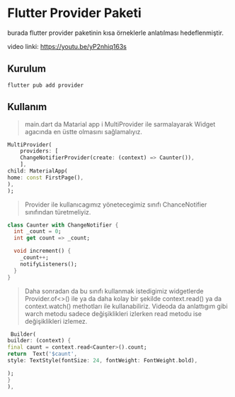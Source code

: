# Flutter Provider Paketi

burada flutter provider paketinin kısa örneklerle anlatılması hedeflenmiştir.

video linki: https://youtu.be/yP2nhiq163s

## Kurulum 

```
flutter pub add provider
```


## Kullanım

> main.dart da Matarial app i MultiProvider ile sarmalayarak Widget agacında en üstte olmasını sağlamalıyız.

```dart
MultiProvider(
    providers: [
    ChangeNotifierProvider(create: (context) => Caunter()),
    ],
child: MaterialApp(
home: const FirstPage(),
),
);
```


> Provider ile kullanıcagımız yönetecegimiz sınıfı ChanceNotifier sınıfından türetmeliyiz.

```dart
class Caunter with ChangeNotifier {
  int _count = 0;
  int get count => _count;

  void increment() {
    _count++;
    notifyListeners();
  }
}
```

> Daha sonradan da bu sınıfı kullanmak istedigimiz widgetlerde Provider.of<>() ile ya da daha kolay bir şekilde context.read() ya da context.watch() methotları ile kullanabiliriz.
> Videoda da anlattıgım gibi warch metodu sadece değişiklikleri izlerken read metodu ise değişiklikleri izlemez.

```dart
 Builder(
builder: (context) {
final caunt = context.read<Caunter>().count;
return  Text('$caunt',
style: TextStyle(fontSize: 24, fontWeight: FontWeight.bold),

);
}
),
```

